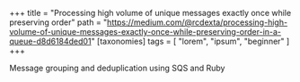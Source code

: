 +++
title = "Processing high volume of unique messages exactly once while preserving order"
path = "https://medium.com/@rcdexta/processing-high-volume-of-unique-messages-exactly-once-while-preserving-order-in-a-queue-d8d6184ded01"
[taxonomies]
tags = [ "lorem", "ipsum", "beginner" ]
+++

Message grouping and deduplication using SQS and Ruby
